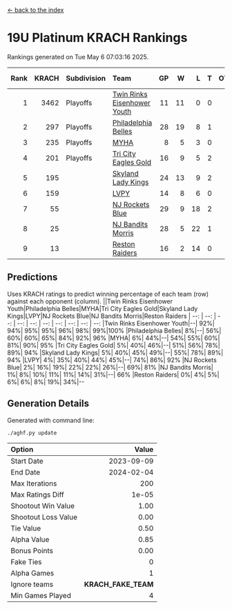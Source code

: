 [<- back to the index](readme.md)
# 19U Platinum KRACH Rankings
Rankings generated on Tue May  6 07:03:16 2025.

Rank|KRACH|Subdivision|Team|GP|W|L|T|OTW|OTL|SoS|Exp Wins|Win Diff
---:|---:|:---|:---|---:|---:|---:|---:|---:|---:|---:|---:|---:
1|3462|Playoffs|[Twin Rinks Eisenhower Youth](https://gamesheetstats.com/seasons/3663/teams/140861/schedule)|11|11|0|0|0|0|47|11.8|-0.0
2|297|Playoffs|[Philadelphia Belles](https://gamesheetstats.com/seasons/3663/teams/140864/schedule)|28|19|8|1|0|0|373|20.4|0.0
3|235|Playoffs|[MYHA](https://gamesheetstats.com/seasons/3663/teams/140863/schedule)|8|5|3|0|0|0|167|5.9|0.0
4|201|Playoffs|[Tri City Eagles Gold](https://gamesheetstats.com/seasons/3663/teams/140869/schedule)|16|9|5|2|0|1|143|10.9|0.0
5|195||[Skyland Lady Kings](https://gamesheetstats.com/seasons/3663/teams/140865/schedule)|24|13|9|2|1|0|319|14.9|0.0
6|159||[LVPY](https://gamesheetstats.com/seasons/3663/teams/140860/schedule)|14|8|6|0|0|0|145|8.9|0.0
7|55||[NJ Rockets Blue](https://gamesheetstats.com/seasons/3663/teams/140867/schedule)|29|9|18|2|0|0|583|10.9|0.0
8|25||[NJ Bandits Morris](https://gamesheetstats.com/seasons/3663/teams/140866/schedule)|28|5|22|1|0|0|608|6.4|0.0
9|13||[Reston Raiders](https://gamesheetstats.com/seasons/3663/teams/140868/schedule)|16|2|14|0|0|0|521|2.9|0.0

## Predictions
Uses KRACH ratings to predict winning percentage of each team (row) against each opponent (column).
||Twin Rinks Eisenhower Youth|Philadelphia Belles|MYHA|Tri City Eagles Gold|Skyland Lady Kings|LVPY|NJ Rockets Blue|NJ Bandits Morris|Reston Raiders
| --: | --: | --: | --: | --: | --: | --: | --: | --: | --: 
|Twin Rinks Eisenhower Youth|--| 92%| 94%| 95%| 95%| 96%| 98%| 99%|100%
|Philadelphia Belles|  8%|--| 56%| 60%| 60%| 65%| 84%| 92%| 96%
|MYHA|  6%| 44%|--| 54%| 55%| 60%| 81%| 90%| 95%
|Tri City Eagles Gold|  5%| 40%| 46%|--| 51%| 56%| 78%| 89%| 94%
|Skyland Lady Kings|  5%| 40%| 45%| 49%|--| 55%| 78%| 89%| 94%
|LVPY|  4%| 35%| 40%| 44%| 45%|--| 74%| 86%| 92%
|NJ Rockets Blue|  2%| 16%| 19%| 22%| 22%| 26%|--| 69%| 81%
|NJ Bandits Morris|  1%|  8%| 10%| 11%| 11%| 14%| 31%|--| 66%
|Reston Raiders|  0%|  4%|  5%|  6%|  6%|  8%| 19%| 34%|--

## Generation Details

Generated with command line:
```
./aghf.py update
```

| Option | Value |
| :----- | ----: |
| Start Date | 2023-09-09 |
| End Date | 2024-02-04 |
| Max Iterations | 200 |
| Max Ratings Diff | 1e-05 |
| Shootout Win Value | 1.00 |
| Shootout Loss Value | 0.00 |
| Tie Value | 0.50 |
| Alpha Value | 0.85 |
| Bonus Points | 0.00 |
| Fake Ties | 0 |
| Alpha Games | 1 |
| Ignore teams | __KRACH_FAKE_TEAM__ |
| Min Games Played | 4 |

